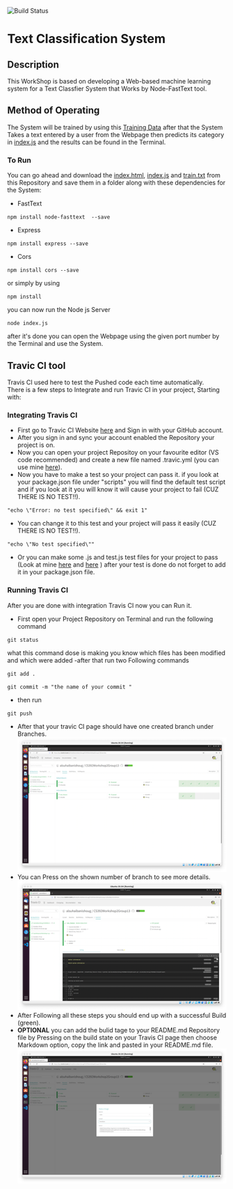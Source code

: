 ![Build Status](https://app.travis-ci.com/alsuhaibanishoug/CS392Workshop2Group13.svg?branch=main)
# Text Classification System
## Description 
This WorkShop is based on developing a Web-based machine learning system for a Text Classfier System that Works by Node-FastText tool.

## Method of Operating
The System will be trained by using this [Training Data](https://github.com/alsuhaibanishoug/CS392Workshop2Group13/blob/main/train.txt) after that the System Takes a text entered by a user from the Webpage then predicts its category in [index.js](https://github.com/alsuhaibanishoug/CS392Workshop2Group13/blob/main/index.js) and the results can be found in the Terminal.
### To Run
 You can go ahead and download the [index.html](https://github.com/alsuhaibanishoug/CS392Workshop2Group13/blob/main/index.html), [index.js](https://github.com/alsuhaibanishoug/CS392Workshop2Group13/blob/main/index.js) and [train.txt](https://github.com/alsuhaibanishoug/CS392Workshop2Group13/blob/main/train.txt) from this Repository and save them in a folder along with these dependencies for the System:
 - FastText 
```
npm install node-fasttext  --save
```
 - Express
```
npm install express --save
```
 - Cors
```
npm install cors --save
```
or simply by using

```
npm install
```
you can now run the Node js Server
```
node index.js
```
after it's done you can open the Webpage using the given port number by the Terminal and use the System.

## Travic CI tool

Travis CI used here to test the Pushed code each time automatically.\
There is a few steps to Integrate and run Travic CI in your project, Starting with:
### Integrating Travis CI 

- First go to Travic CI Website [here](https://www.travis-ci.com) and Sign in with your GitHub account.
- After you sign in and sync your account enabled the Repository your project is on.
- Now you can open your project Repositoy on your favourite editor (VS code recommended) and create a new file named .travic.yml (you can use mine [here](https://github.com/alsuhaibanishoug/CS392Workshop2Group13/blob/main/.travis.yml)).
- Now you have to make a test so your project can pass it. if you look at your package.json file under "scripts" you will find the default test script and if you look at it you will know it will cause your project to fail (CUZ THERE IS NO TEST!!).
```
"echo \"Error: no test specified\" && exit 1"
```
- You can change it to this test and your project will pass it easily (CUZ THERE IS NO TEST!!). 
```
"echo \"No test specified\""
```
- Or you can make some .js and test.js test files for your project to pass (Look at mine [here](https://github.com/alsuhaibanishoug/CS392Workshop2Group13/blob/main/FastTextResult.js) and [here](https://github.com/alsuhaibanishoug/CS392Workshop2Group13/blob/main/FastTextResult.test.js) ) after your test is done do not forget to add it in your package.json file. 


### Running Travis CI 

After you are done with integration Travis CI now you can Run it.
- First open your Project Repository on Terminal and run the following command 
```
git status
```
what this command dose is making you know which files has been modified and which were added
-after that run two Following commands
```
git add .
```
```
git commit -m "the name of your commit "
```
- then run 
```
git push
```
- After that your travic CI page should have one created branch under Branches.
![This is an image](https://github.com/alsuhaibanishoug/CS392Workshop2Group13/blob/main/README%20Pic/Screen%20Shot%202021-12-15%20at%204.32.11%20PM.png)
- You can Press on the shown number of branch to see more details.
![This is an image](https://github.com/alsuhaibanishoug/CS392Workshop2Group13/blob/main/README%20Pic/Screen%20Shot%202021-12-15%20at%204.40.13%20PM.png) 
- After Following all these steps you should end up with a successful Build (green). 
- **OPTIONAL** you can add the bulid tage to your README.md Repository file by Pressing on the build state on your Travis CI page then choose Markdown option, copy the link and pasted in your README.md file. ![This is an image](https://github.com/alsuhaibanishoug/CS392Workshop2Group13/blob/main/README%20Pic/Screen%20Shot%202021-12-15%20at%204.32.38%20PM.png) 
